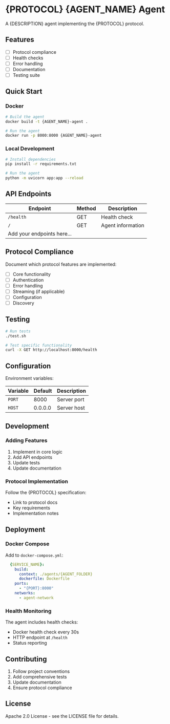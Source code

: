 # {PROTOCOL} {AGENT_NAME} Agent

A {DESCRIPTION} agent implementing the {PROTOCOL} protocol.

## Features

- [ ] Protocol compliance
- [ ] Health checks
- [ ] Error handling
- [ ] Documentation
- [ ] Testing suite

## Quick Start

### Docker

```bash
# Build the agent
docker build -t {AGENT_NAME}-agent .

# Run the agent
docker run -p 8000:8000 {AGENT_NAME}-agent
```

### Local Development

```bash
# Install dependencies
pip install -r requirements.txt

# Run the agent
python -m uvicorn app:app --reload
```

## API Endpoints

| Endpoint | Method | Description |
|----------|--------|-------------|
| `/health` | GET | Health check |
| `/` | GET | Agent information |
| Add your endpoints here... |

## Protocol Compliance

Document which protocol features are implemented:

- [ ] Core functionality
- [ ] Authentication
- [ ] Error handling
- [ ] Streaming (if applicable)
- [ ] Configuration
- [ ] Discovery

## Testing

```bash
# Run tests
./test.sh

# Test specific functionality
curl -X GET http://localhost:8000/health
```

## Configuration

Environment variables:

| Variable | Default | Description |
|----------|---------|-------------|
| `PORT` | 8000 | Server port |
| `HOST` | 0.0.0.0 | Server host |

## Development

### Adding Features

1. Implement in core logic
2. Add API endpoints
3. Update tests
4. Update documentation

### Protocol Implementation

Follow the {PROTOCOL} specification:
- Link to protocol docs
- Key requirements
- Implementation notes

## Deployment

### Docker Compose

Add to `docker-compose.yml`:

```yaml
  {SERVICE_NAME}:
    build:
      context: ./agents/{AGENT_FOLDER}
      dockerfile: Dockerfile
    ports:
      - "{PORT}:8000"
    networks:
      - agent-network
```

### Health Monitoring

The agent includes health checks:
- Docker health check every 30s
- HTTP endpoint at `/health`
- Status reporting

## Contributing

1. Follow project conventions
2. Add comprehensive tests
3. Update documentation
4. Ensure protocol compliance

## License

Apache 2.0 License - see the LICENSE file for details.